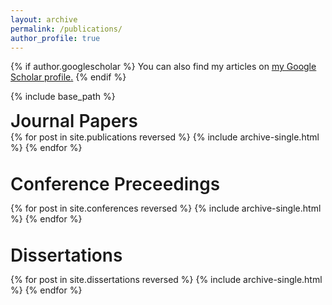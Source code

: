 ```yaml
---
layout: archive
permalink: /publications/
author_profile: true
---
```


{% if author.googlescholar %}
  You can also find my articles on <u><a href="{{author.googlescholar}}">my Google Scholar profile</a>.</u>
{% endif %}

{% include base_path %}

<div style="display: flex;
    flex-direction: row;
    align-items:center;
    font-size: 28px;
    font-weight: 600;">
Journal Papers
</div>
{% for post in site.publications reversed %}
  {% include archive-single.html %}
{% endfor %}

<div style="display: flex;
    flex-direction: row;
    align-items:center;
    height: 60px;
    font-size: 28px;
    font-weight: 600;
    margin-top: 20px;">
Conference Preceedings
</div>
{% for post in site.conferences reversed %}
  {% include archive-single.html %}
{% endfor %}

<div style="display: flex;
    flex-direction: row;
    align-items:center;
    height: 60px;
    font-size: 28px;
    font-weight: 600;
    margin-top: 20px;">
Dissertations
</div>
{% for post in site.dissertations reversed %}
  {% include archive-single.html %}
{% endfor %}
